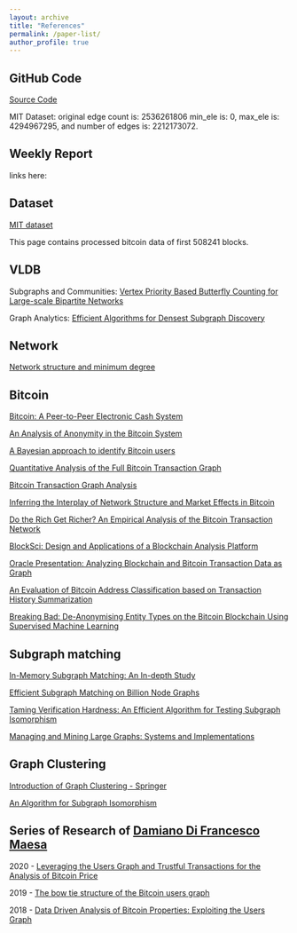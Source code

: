 ```yaml
---
layout: archive
title: "References"
permalink: /paper-list/
author_profile: true
---
```


## GitHub Code
[Source Code](https://github.com/BellaMENG/Bitcoin-Blockchain-DataMining)

MIT Dataset:
original edge count is: 2536261806
min_ele is: 0, max_ele is: 4294967295, and number of edges is: 2212173072.

## Weekly Report
links here:


## Dataset
[MIT dataset](https://senseable2015-6.mit.edu/bitcoin/)

This page contains processed bitcoin data of first 508241 blocks.

## VLDB
Subgraphs and Communities: [Vertex Priority Based Butterfly Counting for Large-scale Bipartite Networks](http://www.vldb.org/pvldb/vol12/p1139-wang.pdf)

Graph Analytics: [Efficient Algorithms for Densest Subgraph Discovery](http://www.vldb.org/pvldb/vol12/p1719-fang.pdf)

## Network
[Network structure and minimum degree](https://ucilnica.fri.uni-lj.si/pluginfile.php/1212/course/section/1202/Seidman%20-%20Network%20structure%20and%20minimum%20degree%2C%201983.pdf)

## Bitcoin
[Bitcoin: A Peer-to-Peer Electronic Cash System](https://bitcoin.org/bitcoin.pdf)

[An Analysis of Anonymity in the Bitcoin System](https://arxiv.org/abs/1107.4524)

[A Bayesian approach to identify Bitcoin users](https://journals.plos.org/plosone/article?id=10.1371/journal.pone.0207000)

[Quantitative Analysis of the Full Bitcoin Transaction Graph](https://eprint.iacr.org/2012/584.pdf)

[Bitcoin Transaction Graph Analysis](https://people.csail.mit.edu/spillai/data/papers/bitcoin-transaction-graph-analysis.pdf)

[Inferring the Interplay of Network Structure and Market Effects in Bitcoin](https://arxiv.org/abs/1412.4042)

[Do the Rich Get Richer? An Empirical Analysis of the Bitcoin Transaction Network](https://journals.plos.org/plosone/article?id=10.1371/journal.pone.0086197)

[BlockSci: Design and Applications of a Blockchain Analysis Platform](https://arxiv.org/abs/1709.02489)

[Oracle Presentation: Analyzing Blockchain and Bitcoin Transaction Data as Graph](https://www.youtube.com/watch?v=w8OEVobyhFE)

[An Evaluation of Bitcoin Address Classification based on Transaction History Summarization](https://arxiv.org/abs/1903.07994)

[Breaking Bad: De-Anonymising Entity Types on the Bitcoin Blockchain Using Supervised Machine Learning](https://core.ac.uk/download/pdf/143481278.pdf)

## Subgraph matching

[In-Memory Subgraph Matching: An In-depth Study](https://dl.acm.org/doi/10.1145/3318464.3380581)

[Efficient Subgraph Matching on Billion Node Graphs](https://arxiv.org/abs/1205.6691)

[Taming Verification Hardness: An Efficient Algorithm for Testing Subgraph Isomorphism](https://dl.acm.org/doi/10.14778/1453856.1453899)

[Managing and Mining Large Graphs: Systems and Implementations]()

## Graph Clustering

[Introduction of Graph Clustering - Springer](https://link.springer.com/referenceworkentry/10.1007%2F978-0-387-30164-8_348#:~:text=Definition,edge%20weights%20or%20edge%20distances.)

[An Algorithm for Subgraph Isomorphism](https://dl.acm.org/doi/10.1145/321921.321925)

## Series of Research of [Damiano Di Francesco Maesa](https://scholar.google.com/citations?hl=en&user=9u78kdMAAAAJ&view_op=list_works&sortby=pubdate)

2020 - [Leveraging the Users Graph and Trustful Transactions for the Analysis of Bitcoin Price](https://ieeexplore.ieee.org/abstract/document/9138785)

2019 - [The bow tie structure of the Bitcoin users graph](https://link.springer.com/article/10.1007/s41109-019-0163-y)

2018 - [Data Driven Analysis of Bitcoin Properties: Exploiting the Users Graph](https://www.researchgate.net/profile/Damiano_Maesa/publication/320026355_Data-driven_analysis_of_Bitcoin_properties_exploiting_the_users_graph/links/5ac4c4feaca27218eabcb770/Data-driven-analysis-of-Bitcoin-properties-exploiting-the-users-graph.pdf)
